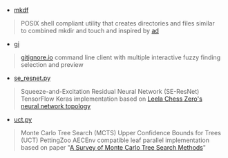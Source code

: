 * [mkdf](https://gist.github.com/josugoar/03bb2e7faf8865d4c9fc02a65ae1efaf/)
> POSIX shell compliant utility that creates directories and files similar to combined mkdir and touch and inspired by [ad](https://github.com/tanrax/terminal-AdvancedNewFile/tree/master/)

* [gi](https://gist.github.com/josugoar/237846ba8a3814166ed1e143c99197e1/)
> [gitignore.io](https://www.toptal.com/developers/gitignore/) command line client with multiple interactive fuzzy finding selection and preview 

* [se_resnet.py](https://gist.github.com/josugoar/4279e6bfda25a8271ccb66235440488a/)
> Squeeze-and-Excitation Residual Neural Network (SE-ResNet) TensorFlow Keras implementation based on [Leela Chess Zero's neural network topology](https://lczero.org/dev/backend/nn/)

* [uct.py](https://gist.github.com/josugoar/2e3410552cecd4db202b1d868643d419/)
> Monte Carlo Tree Search (MCTS) Upper Confidence Bounds for Trees (UCT) PettingZoo AECEnv compatible leaf parallel implementation based on paper "[A Survey of Monte Carlo Tree Search Methods](https://ieeexplore.ieee.org/document/6145622/)"
